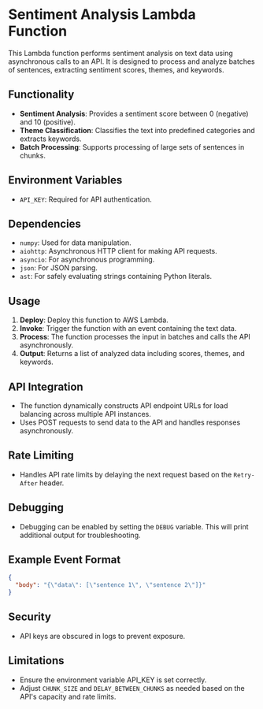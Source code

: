 # Sentiment Analysis Lambda Function

This Lambda function performs sentiment analysis on text data using asynchronous calls to an API. It is designed to process and analyze batches of sentences, extracting sentiment scores, themes, and keywords.

## Functionality

- **Sentiment Analysis**: Provides a sentiment score between 0 (negative) and 10 (positive).
- **Theme Classification**: Classifies the text into predefined categories and extracts keywords.
- **Batch Processing**: Supports processing of large sets of sentences in chunks.

## Environment Variables

- `API_KEY`: Required for API authentication.

## Dependencies

- `numpy`: Used for data manipulation.
- `aiohttp`: Asynchronous HTTP client for making API requests.
- `asyncio`: For asynchronous programming.
- `json`: For JSON parsing.
- `ast`: For safely evaluating strings containing Python literals.

## Usage

1. **Deploy**: Deploy this function to AWS Lambda.
2. **Invoke**: Trigger the function with an event containing the text data.
3. **Process**: The function processes the input in batches and calls the API asynchronously.
4. **Output**: Returns a list of analyzed data including scores, themes, and keywords.

## API Integration

- The function dynamically constructs API endpoint URLs for load balancing across multiple API instances.
- Uses POST requests to send data to the API and handles responses asynchronously.

## Rate Limiting

- Handles API rate limits by delaying the next request based on the `Retry-After` header.

## Debugging

- Debugging can be enabled by setting the `DEBUG` variable. This will print additional output for troubleshooting.

## Example Event Format

```json
{
  "body": "{\"data\": [\"sentence 1\", \"sentence 2\"]}"
}
```

## Security

- API keys are obscured in logs to prevent exposure.

## Limitations
- Ensure the environment variable API_KEY is set correctly.
- Adjust ```CHUNK_SIZE``` and ```DELAY_BETWEEN_CHUNKS``` as needed based on the API's capacity and rate limits.
